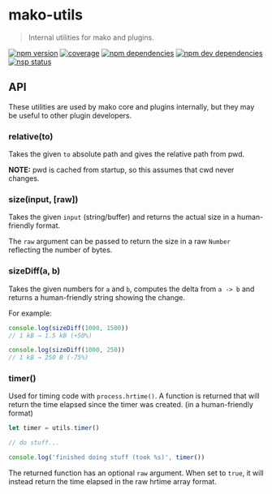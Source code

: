 # mako-utils

> Internal utilities for mako and plugins.

[![npm version][npm-badge]][npm]
[![coverage][coveralls-badge]][coveralls]
[![npm dependencies][david-badge]][david]
[![npm dev dependencies][david-dev-badge]][david-dev]
[![nsp status][nsp-badge]][nsp]


## API

These utilities are used by mako core and plugins internally, but they may be
useful to other plugin developers.

### relative(to)

Takes the given `to` absolute path and gives the relative path from pwd.

**NOTE:** pwd is cached from startup, so this assumes that cwd never changes.

### size(input, [raw])

Takes the given `input` (string/buffer) and returns the actual size in a
human-friendly format.

The `raw` argument can be passed to return the size in a raw `Number` reflecting
the number of bytes.

### sizeDiff(a, b)

Takes the given numbers for `a` and `b`, computes the delta from `a -> b` and
returns a human-friendly string showing the change.

For example:

```js
console.log(sizeDiff(1000, 1500))
// 1 kB → 1.5 kB (+50%)

console.log(sizeDiff(1000, 250))
// 1 kB → 250 B (-75%)
```

### timer()

Used for timing code with `process.hrtime()`. A function is returned that will
return the time elapsed since the timer was created. (in a human-friendly
format)

```js
let timer = utils.timer()

// do stuff...

console.log('finished doing stuff (took %s)', timer())
```

The returned function has an optional `raw` argument. When set to `true`, it
will instead return the time elapsed in the raw hrtime array format.


[coveralls-badge]: https://img.shields.io/coveralls/makojs/utils.svg
[coveralls]: https://coveralls.io/github/makojs/utils
[david-badge]: https://img.shields.io/david/makojs/utils.svg
[david-dev-badge]: https://img.shields.io/david/dev/makojs/utils.svg
[david-dev]: https://david-dm.org/makojs/utils#info=devDependencies
[david]: https://david-dm.org/makojs/utils
[npm-badge]: https://img.shields.io/npm/v/mako-utils.svg
[npm]: https://www.npmjs.com/package/mako-utils
[nsp-badge]: https://nodesecurity.io/orgs/mako/projects/4c3a8e9f-fb58-4a84-973b-1c48fe3b9917/badge
[nsp]: https://nodesecurity.io/orgs/mako/projects/4c3a8e9f-fb58-4a84-973b-1c48fe3b9917
